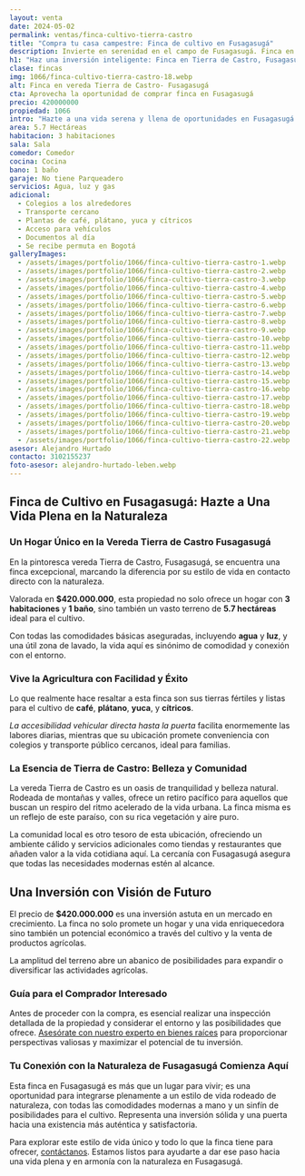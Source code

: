 ```yaml
---
layout: venta
date: 2024-05-02
permalink: ventas/finca-cultivo-tierra-castro
title: "Compra tu casa campestre: Finca de cultivo en Fusagasugá"
description: Invierte en serenidad en el campo de Fusagasugá. Finca en venta con oportunidades agrícolas únicas. ¡Conócela y crea tu paraíso!
h1: "Haz una inversión inteligente: Finca en Tierra de Castro, Fusagasugá"
clase: fincas
img: 1066/finca-cultivo-tierra-castro-18.webp
alt: Finca en vereda Tierra de Castro- Fusagasugá
cta: Aprovecha la oportunidad de comprar finca en Fusagasugá
precio: 420000000
propiedad: 1066
intro: "Hazte a una vida serena y llena de oportunidades en Fusagasugá. Conoce esta finca en la vereda Tierra de Castro, donde la naturaleza y el cultivo se fusionan para ofrecerte una experiencia única."
area: 5.7 Hectáreas 
habitacion: 3 habitaciones 
sala: Sala 
comedor: Comedor 
cocina: Cocina 
bano: 1 baño  
garaje: No tiene Parqueadero
servicios: Agua, luz y gas 
adicional:
  - Colegios a los alrededores
  - Transporte cercano
  - Plantas de café, plátano, yuca y cítricos
  - Acceso para vehículos 
  - Documentos al día
  - Se recibe permuta en Bogotá
galleryImages:
  - /assets/images/portfolio/1066/finca-cultivo-tierra-castro-1.webp
  - /assets/images/portfolio/1066/finca-cultivo-tierra-castro-2.webp
  - /assets/images/portfolio/1066/finca-cultivo-tierra-castro-3.webp
  - /assets/images/portfolio/1066/finca-cultivo-tierra-castro-4.webp
  - /assets/images/portfolio/1066/finca-cultivo-tierra-castro-5.webp
  - /assets/images/portfolio/1066/finca-cultivo-tierra-castro-6.webp
  - /assets/images/portfolio/1066/finca-cultivo-tierra-castro-7.webp
  - /assets/images/portfolio/1066/finca-cultivo-tierra-castro-8.webp
  - /assets/images/portfolio/1066/finca-cultivo-tierra-castro-9.webp
  - /assets/images/portfolio/1066/finca-cultivo-tierra-castro-10.webp
  - /assets/images/portfolio/1066/finca-cultivo-tierra-castro-11.webp
  - /assets/images/portfolio/1066/finca-cultivo-tierra-castro-12.webp
  - /assets/images/portfolio/1066/finca-cultivo-tierra-castro-13.webp
  - /assets/images/portfolio/1066/finca-cultivo-tierra-castro-14.webp
  - /assets/images/portfolio/1066/finca-cultivo-tierra-castro-15.webp
  - /assets/images/portfolio/1066/finca-cultivo-tierra-castro-16.webp
  - /assets/images/portfolio/1066/finca-cultivo-tierra-castro-17.webp
  - /assets/images/portfolio/1066/finca-cultivo-tierra-castro-18.webp
  - /assets/images/portfolio/1066/finca-cultivo-tierra-castro-19.webp
  - /assets/images/portfolio/1066/finca-cultivo-tierra-castro-20.webp
  - /assets/images/portfolio/1066/finca-cultivo-tierra-castro-21.webp
  - /assets/images/portfolio/1066/finca-cultivo-tierra-castro-22.webp
asesor: Alejandro Hurtado
contacto: 3102155237
foto-asesor: alejandro-hurtado-leben.webp
---
```

## Finca de Cultivo en Fusagasugá: Hazte a Una Vida Plena en la Naturaleza

### Un Hogar Único en la Vereda Tierra de Castro Fusagasugá

En la pintoresca vereda Tierra de Castro, Fusagasugá, se encuentra una finca excepcional, marcando la diferencia por su estilo de vida en contacto directo con la naturaleza.

Valorada en **$420.000.000**, esta propiedad no solo ofrece un hogar con **3 habitaciones** y **1 baño**, sino también un vasto terreno de **5.7 hectáreas** ideal para el cultivo.

Con todas las comodidades básicas aseguradas, incluyendo **agua** y **luz**, y una útil zona de lavado, la vida aquí es sinónimo de comodidad y conexión con el entorno.

### Vive la Agricultura con Facilidad y Éxito

Lo que realmente hace resaltar a esta finca son sus tierras fértiles y listas para el cultivo de **café**, **plátano**, **yuca**, y **cítricos**.

*La accesibilidad vehicular directa hasta la puerta* facilita enormemente las labores diarias, mientras que su ubicación promete conveniencia con colegios y transporte público cercanos, ideal para familias.

### La Esencia de Tierra de Castro: Belleza y Comunidad

La vereda Tierra de Castro es un oasis de tranquilidad y belleza natural. Rodeada de montañas y valles, ofrece un retiro pacífico para aquellos que buscan un respiro del ritmo acelerado de la vida urbana. La finca misma es un reflejo de este paraíso, con su rica vegetación y aire puro.

La comunidad local es otro tesoro de esta ubicación, ofreciendo un ambiente cálido y servicios adicionales como tiendas y restaurantes que añaden valor a la vida cotidiana aquí. La cercanía con Fusagasugá asegura que todas las necesidades modernas estén al alcance.

## Una Inversión con Visión de Futuro

El precio de **$420.000.000** es una inversión astuta en un mercado en crecimiento. La finca no solo promete un hogar y una vida enriquecedora sino también un potencial económico a través del cultivo y la venta de productos agrícolas.

La amplitud del terreno abre un abanico de posibilidades para expandir o diversificar las actividades agrícolas.

### Guía para el Comprador Interesado

Antes de proceder con la compra, es esencial realizar una inspección detallada de la propiedad y considerar el entorno y las posibilidades que ofrece. [Asesórate con nuestro experto en bienes raíces](#asesor) para proporcionar perspectivas valiosas y maximizar el potencial de tu inversión.

### Tu Conexión con la Naturaleza de Fusagasugá Comienza Aquí

Esta finca en Fusagasugá es más que un lugar para vivir; es una oportunidad para integrarse plenamente a un estilo de vida rodeado de naturaleza, con todas las comodidades modernas a mano y un sinfín de posibilidades para el cultivo. Representa una inversión sólida y una puerta hacia una existencia más auténtica y satisfactoria.

Para explorar este estilo de vida único y todo lo que la finca tiene para ofrecer, [contáctanos](#asesor). Estamos listos para ayudarte a dar ese paso hacia una vida plena y en armonía con la naturaleza en Fusagasugá.